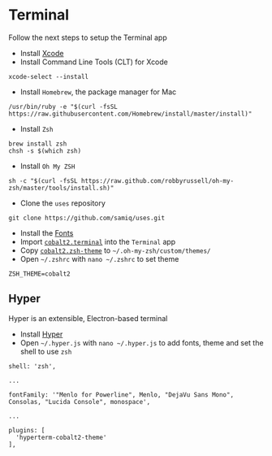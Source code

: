 # Terminal

Follow the next steps to setup the Terminal app

- Install [Xcode](https://itunes.apple.com/gb/app/xcode/id497799835?mt=12)
- Install Command Line Tools (CLT) for Xcode

```
xcode-select --install
```

- Install `Homebrew`, the package manager for Mac

```
/usr/bin/ruby -e "$(curl -fsSL https://raw.githubusercontent.com/Homebrew/install/master/install)"
```

- Install `Zsh`

```
brew install zsh
chsh -s $(which zsh)
```

- Install `Oh My ZSH`

```
sh -c "$(curl -fsSL https://raw.github.com/robbyrussell/oh-my-zsh/master/tools/install.sh)"
```

- Clone the `uses` repository

```
git clone https://github.com/samiq/uses.git
```

- Install the [Fonts](../fonts.md)
- Import [`cobalt2.terminal`](../themes/cobalt2/cobalt2.terminal) into the `Terminal` app
- Copy [`cobalt2.zsh-theme`](../themes/cobalt2/cobalt2.zsh-theme) to `~/.oh-my-zsh/custom/themes/`
- Open `~/.zshrc` with `nano ~/.zshrc` to set theme

```
ZSH_THEME=cobalt2
```

## Hyper

Hyper is an extensible, Electron-based terminal

- Install [Hyper](https://hyper.is/)
- Open `~/.hyper.js` with `nano ~/.hyper.js` to add fonts, theme and set the shell to use `zsh`

```
shell: 'zsh',

...

fontFamily: '"Menlo for Powerline", Menlo, "DejaVu Sans Mono", Consolas, "Lucida Console", monospace',

...

plugins: [
  'hyperterm-cobalt2-theme'
],
```
